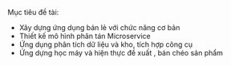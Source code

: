 Mục tiêu đề tài:
+ Xây dựng ứng dụng bán lẻ với chức năng cơ bản
+ Thiết kế mô hình phân tán Microservice
+  Ứng dụng phân tích dữ liệu và kho, tích hợp công cụ
+ Ứng dựng học máy và hiện thực đề xuất , bán chéo sản phẩm
